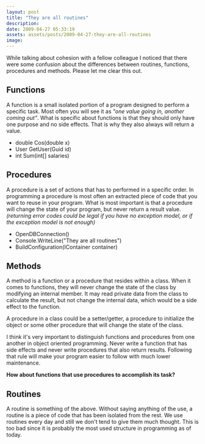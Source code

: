 ```yaml
---
layout: post
title: "They are all routines"
description:
date: 2009-04-27 05:33:19
assets: assets/posts/2009-04-27-they-are-all-routines
image: 
---
```


While talking about cohesion with a fellow colleague I noticed that there were some confusion about the differences between routines, functions, procedures and methods. Please let me clear this out.
<h2>Functions</h2>
A function is a small isolated portion of a program designed to perform a specific task. Most often you will see it as <em>"one value going in, another coming out"</em>. What is specific about functions is that they should only have one purpose and no side effects. That is why they also always will return a value.
<ul>
 <li>double Cos(double x)</li>
 <li>User GetUser(Guid id)</li>
 <li>int Sum(int[] salaries)</li>
</ul>
<h2>Procedures</h2>
A procedure is a set of actions that has to performed in a specific order. In programming a procedure is most often an extracted piece of code that you want to reuse in your program. What is most important is that a procedure will change the state of your program, but never return a result value. <em>(returning error codes could be legal if you have no exception model, or if the exception model is not enough)</em>
<ul>
 <li>OpenDBConnection()</li>
 <li>Console.WriteLine("They are all routines")</li>
 <li>BuildConfiguration(IContainer container)</li>
</ul>
<h2><strong>Methods</strong></h2>
A method is a function or a procedure that resides within a class. When it comes to functions, they will never change the state of the class by modifying an internal member. It may read private data from the class to calculate the result, but not change the internal data, which would be a side effect to the function.

A procedure in a class could be a setter/getter, a procedure to initialize the object or some other procedure that will change the state of the class.

I think it's very important to distinguish functions and procedures from one another in object oriented programming. Never write a function that has side effects and never write procedures that also return results. Following that rule will make your program easier to follow with much lower maintenance.
<div><strong>How about functions that use procedures to accomplish its task?</strong></div>
<div><strong>
</strong></div>
<h2><strong>Routines</strong></h2>
A routine is something of the above. Without saying anything of the use, a routine is a piece of code that has been isolated from the rest. We use routines every day and still we don't tend to give them much thought. This is too bad since it is probably the most used structure in programming as of today.

